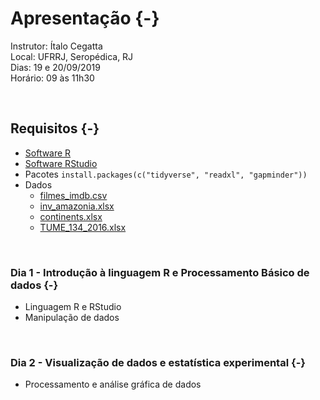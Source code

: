 # Apresentação {-}

Instrutor: Ítalo Cegatta  
Local: UFRRJ, Seropédica, RJ  
Dias: 19 e 20/09/2019  
Horário: 09 às 11h30 

<br>

## Requisitos {-}

* [Software R](https://cran.r-project.org/bin/windows/base/)
* [Software RStudio](https://www.rstudio.com/products/rstudio/download/#download)
* Pacotes `install.packages(c("tidyverse", "readxl", "gapminder"))`
* Dados
  * [filmes_imdb.csv](https://github.com/italocegatta/r_relampago/raw/master/input/filmes_imdb.csv)
  * [inv_amazonia.xlsx](https://github.com/italocegatta/r_relampago/raw/master/input/inv_amazonia.xlsx)
  * [continents.xlsx](https://github.com/italocegatta/r_relampago/raw/master/input/continents.xlsx)
  * [TUME_134_2016.xlsx](https://github.com/italocegatta/r_relampago/raw/master/input/TUME_134_2016.xlsx)


<br>

### Dia 1 - Introdução à linguagem R e Processamento Básico de dados {-}

* Linguagem R e RStudio
* Manipulação de dados

<br>

### Dia 2 - Visualização de dados e estatística experimental {-}

* Processamento e análise gráfica de dados

<br>

